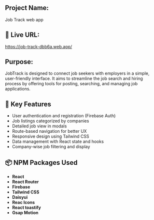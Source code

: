 ## Project Name:
Job Track web app


## 🔗 Live URL:

https://job-track-dbb6a.web.app/

## Purpose:

JobTrack is designed to connect job seekers with employers in a simple, user-friendly interface. It aims to streamline the job search and hiring process by offering tools for posting, searching, and managing job applications.

## 🚀 Key Features

- User authentication and registration (Firebase Auth)
- Job listings categorized by companies
- Detailed job view in modals
- Route-based navigation for better UX
- Responsive design using Tailwind CSS
- Data management with React state and hooks
- Company-wise job filtering and display

## 📦 NPM Packages Used

- **React**
- **React Router**
- **Firebase** 
- **Tailwind CSS**
- **Daisyui**
- **Reac Icons**
- **React toastify**
- **Gsap Motion**



